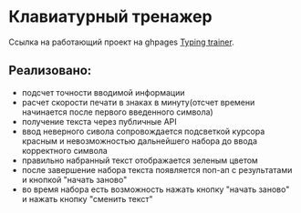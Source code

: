 # Клавиатурный тренажер

Ссылка на работающий проект на ghpages [Typing trainer](https://factorng.github.io/typing-trainer/).

## Реализовано:

- подсчет точности вводимой информации
- расчет скорости печати в знаках в минуту(отсчет времени начинается после первого введенного символа)
- получение текста через публичные API
- ввод неверного сивола сопровождается подсветкой курсора красным и невозможностью дальнейшего набора до ввода корректного символа
- правильно набранный текст отображается зеленым цветом
- после завершение набора текста появляется поп-ап с результатами и кнопкой "начать заново"
- во время набора есть возможность нажать кнопку "начать заново" и нажать кнопку "сменить текст"


